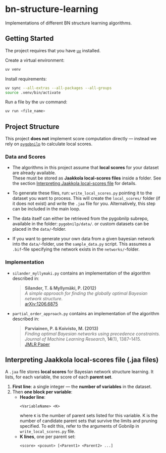 # bn-structure-learning

Implementations of different BN structure learning algorithms.

## Getting Started
The project requires that you have [`uv`](https://docs.astral.sh/uv/) installed.

Create a virtual environment: 
```bash
uv venv
```

Install requirements:

```bash
uv sync --all-extras --all-packages --all-groups
source .venv/bin/activate
```

Run a file by the uv command:
```bash
uv run <file_name>
```

## Project Structure

This project **does not** implement score computation directly — instead we rely on [`pygobnilp`](https://bitbucket.org/jamescussens/pygobnilp/src/master/) to calculate local scores.

### Data and Scores
- The algorithms in this project assume that **local scores** for your dataset are already available.  
These must be stored as **Jaakkola local-scores files** inside a folder. See the section [Interpreting Jaakkola local-scores file](#interpreting-jaakkola-local-scores-file-jaa-files) for details.

- To generate these files, run: `write_local_scores.py` pointing it to the dataset you want to process. This will create the `local_scores/` folder (if it does not exist) and write the `.jaa` file for you. Alternatively, this step can be included in the main loop.

- The data itself can either be retrieved from the pygobnilp subrepo, available in the folder: `pygobnilp/data/`. or custom datasets can be placed in the `data/`-folder. 

- If you want to generate your own data from a given bayesian network into  the `data/`-folder, use the  `sample_data.py` script. This assumes a `.bif`-file specifying the network exists in the `networks/`-folder.

### Implementation
- `silander_myllymaki.py` contains an implementation of the algorithm described in:  

    > **Silander, T. & Myllymäki, P. (2012)**  
    > *A simple approach for finding the globally optimal Bayesian network structure*.  
    > [arXiv:1206.6875](https://arxiv.org/abs/1206.6875)

- `partial_order_approach.py` contains an implementation of the algorithm described in:  

    > **Parviainen, P. & Koivisto, M. (2013)**  
    > *Finding optimal Bayesian networks using precedence constraints.*  
    > *Journal of Machine Learning Research*, **14**(1), 1387–1415.  
    > [JMLR Paper](https://www.jmlr.org/papers/v14/parviainen13a.html)

## Interpreting Jaakkola local-scores file (.jaa files)

A `.jaa` file stores **local scores** for Bayesian network structure learning. It lists, for each variable, the score of each **parent set**. 


1. **First line**: a single integer — the **number of variables** in the dataset.
2. Then **one block per variable**:
   - **Header line**:  
     ```
     <VariableName> <K>
     ```
     where `K` is the number of parent sets listed for this variable. K is the number of candidate parent sets that survive the limits and pruning specified. To edit this, refer to the arguments of Gobnilp in `write_local_scores.py` file.
   - **K lines**, one per parent set:  
     ```
     <score> <pcount> [<Parent1> <Parent2> ...]
     ```
